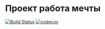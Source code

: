 # Проект работа мечты 

[![Build Status](https://app.travis-ci.com/AndreyPolegaev/job4j_dreamjob.svg?branch=master)](https://app.travis-ci.com/AndreyPolegaev/job4j_dreamjob)
[![codecov](https://codecov.io/gh/AndreyPolegaev/job4j_dreamjob/branch/master/graph/badge.svg?token=R8KZT2FXYQ)](https://codecov.io/gh/AndreyPolegaev/job4j_dreamjob)



